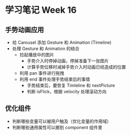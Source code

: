 # 学习笔记 Week 16

## 手势动画应用

* 给 Carousel 添加 Gesture 和 Animation (Timeline)
* 处理 Gesture 和 Animation 的结合
  * 捡起播放中的图片
    * 手势介入时停掉动画，停掉准备下一张图片
    * 计算手势位移时减掉手势介入时动画已经造成的位置
  * 利用 pan 事件进行拖拽
  * 利用 end 事件处理手势结束后的事情
    * 手势结束后，要恢复 Timleline 和 nextPicture
    * 判断 isFlick，根据 velocity 处理滚动方向

## 优化组件

* 判断哪些变量可以被用户触及（优化变量的作用域）
* 判断哪些通用属性可以挪到 component 组件里